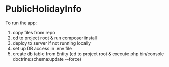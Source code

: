 # PublicHolidayInfo

To run the app:

1. copy files from repo
2. cd to project root & run composer install
3. deploy to server if not running locally
4. set up DB access in .env file
5. create db table from Entity (cd to project root & execute php bin/console doctrine:schema:update --force)
